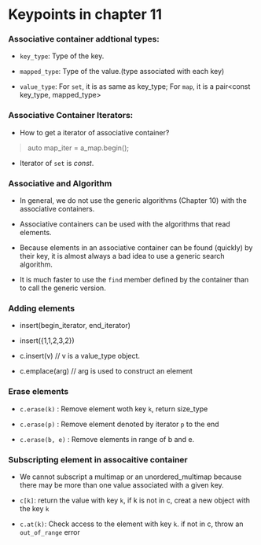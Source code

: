 # Keypoints in chapter 11

### Associative container addtional types:
- `key_type`: Type of the key.

- `mapped_type`: Type of the value.(type associated with each key)

- `value_type`: For `set`, it is as same as key_type; For `map`, it is a pair<const key_type, mapped_type>

### Associative Container Iterators:
- How to get a iterator of associative container?

> auto map_iter = a_map.begin();

- Iterator of `set` is *const*.

### Associative and Algorithm
- In general, we do not use the generic algorithms (Chapter 10) with the associative containers.

- Associative containers can be used with the algorithms that read elements.

- Because elements in an associative container can be found (quickly) by their key, it is almost always a bad idea to use a generic search algorithm.

- It is much faster to use the `find` member defined by the container than to call the generic version.

### Adding elements
- insert(begin_iterator, end_iterator)

- insert({1,1,2,3,2})

- c.insert(v) // v is a value_type object.

- c.emplace(arg) // arg is used to construct an element

### Erase elements
- `c.erase(k)` : Remove element woth key `k`, return size_type

- `c.erase(p)` : Remove element denoted by iterator `p` to the end

- `c.erase(b, e)` : Remove elements in range of b and e.

### Subscripting element in assocaitive container
- We cannot subscript a multimap or an unordered_multimap because there may be more than one value associated with a given key.

- `c[k]`: return the value with key `k`, if k is not in c, creat a new object with the key `k`

- `c.at(k)`: Check access to the element with key `k`. if not in c, throw an `out_of_range` error

### 
